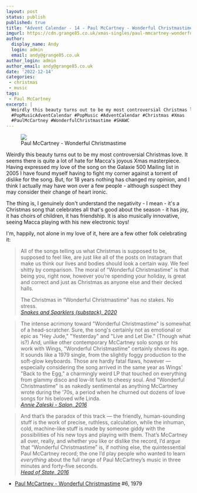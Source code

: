 ```yaml
---
layout: post
status: publish
published: true
title: "Advent Calendar - 14 - Paul McCartney - Wonderful Christmastime"
imgurl: https://cdn.grange85.co.uk/xmas-singles/paul-mmcartney-wonderful-christmastime-sleeve.jpg
author:
  display_name: Andy
  login: admin
  email: andy@grange85.co.uk
author_login: admin
author_email: andy@grange85.co.uk
date: '2022-12-14'
categories:
 - christmas
 - music
tags:
 - Paul McCartney
excerpt: |
  Weirdly this beauty turns out to be my most controversial Christmas love. It seems there is quite a lot of hate for Macca's joyous Xmas masterpiece.
  #PopMusicAdventCalendar #PopMusic #AdventCalendar #Christmas #Xmas
  #PaulMcCartney #WonderfulChristmastime #SHAWC
---
```

<figure class="aligncenter"><img src="https://cdn.grange85.co.uk/xmas-singles/paul-mmcartney-wonderful-christmastime-sleeve.jpg" class="img-responsive" /><figcaption>Paul McCartney - Wonderful Christmastime</figcaption></figure>
Weirdly this beauty turns out to be my most controversial Christmas love. It seems there is quite a lot of hate for Macca's joyous Xmas masterpiece. Having expressed my love of the song on the Galaxie 500 Mailing list in 2005 I have found myself having to fight my corner against a torrent of dislike for the song. But, for 18 years nothing has changed my opinion, and I think I actually may have won over a few people - although suspect they may consider their change of heart ironic.

The thing is, I genuinely don't understand the negativity - I mean - it's a Christmas song that celebrates all that's good about the season  - it has joy, it has choirs of children, it has friendship. It is also musically innovative, seeing Macca playing with his new electronic toys!

I'm, happily, not alone in my love of it, here are a few other folk celebrating it:

> All of the songs telling us what Christmas is supposed to be, supposed to feel like, are just like all of the posts on Instagram that make us think our lives and bodies should look a certain way. We feel shitty by comparison. The moral of “Wonderful Christmastime” is that being you, right now, however you’re spending your holiday, is great and correct and just as Christmas as anyone else and their decked halls.
> 
> The Christmas in “Wonderful Christmastime” has no stakes. No stress.  
_[Snakes and Sparklers (substack), 2020](https://brendanmenapace.substack.com/p/wonderful-christmastime-is-the-only)_

> The intense acrimony toward "Wonderful Christmastime" is somewhat of a head-scratcher. Sure, the song's certainly not as emotional or epic as "Hey Jude," "Yesterday" and "Live and Let Die." (Though what is?) And, unlike other contemporary McCartney solo songs or his work with Wings, "Wonderful Christmastime" certainly shows its age. It sounds like a 1979 single, from the slightly foggy production to the soft-glow keyboards. Those are hardly fatal flaws, however — especially considering the song arrived in the same year as Wings' "Back to the Egg," a charmingly weird LP that touched on everything from glammy disco and low-lit funk to cheesy soul. And "Wonderful Christmastime" is as nakedly sentimental as anything McCartney wrote during the '70s, a period when he churned out dozens of love songs for his beloved wife Linda.  
_[Annie Zaleski - Salon, 2016](https://www.salon.com/2016/12/11/in-defense-of-paul-mccartneys-wonderful-christmastime/)_

> And that’s the paradox of this track — the friendly, human-sounding stuff is the work of precise, ruthless, calculation, while the inhuman, cold, machine-like stuff is made by someone giddy with the possibilities of his new toys and playing with them. That’s McCartney all over, really, and whether you like or dislike the record, I’d argue that “Wonderful Christmastime” is, if nothing else, the quintessential Paul McCartney record; the one I’d play people who wanted to learn *everything* about the full range of Paul McCartney’s music in three minutes and forty-five seconds.  
_[Head of State, 2016](https://andrewhickey.info/2016/12/12/in-defence-of-wonderful-christmastime/)_

 - [Paul McCartney - Wonderful Christmastime](https://www.youtube.com/watch?v=94Ye-3C1FC8) #6, 1979

